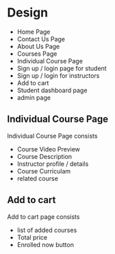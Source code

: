# Design 

 - Home Page
 - Contact Us Page
 - About Us Page
 - Courses Page 
 - Individual Course Page
 - Sign up / login page for student
 - Sign up / login for instructors
 - Add to cart 
 - Student dashboard page
 - admin page 

 ## Individual Course Page 
 Individual Course Page consists 
   - Course Video Preview 
   - Course Description 
   - Instructor profile / details
   - Course Curriculam
   - related course 

 ## Add to cart 
 Add to cart page consists 
  - list of added courses 
  - Total price 
  - Enrolled now button 
